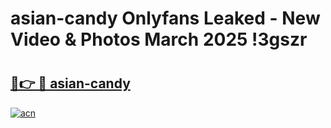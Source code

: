 # asian-candy Onlyfans Leaked - New Video & Photos March 2025 !3gszr

# <h2><a href="https://9inwa4.iuczelnia.edu.pl?title=asian-candy&ref=3gszr">🔗👉 🔴 asian-candy</a></h2>

[![acn](https://github.com/user-attachments/assets/0f9c940e-d8b0-45ae-aac7-cd30a18b3e1c)](https://9inwa4.iuczelnia.edu.pl?title=asian-candy&ref=3gszr)

